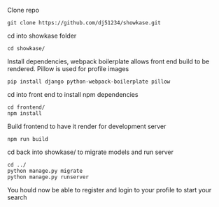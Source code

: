 Clone repo

```
git clone https://github.com/dj51234/showkase.git
```

cd into showkase folder

```
cd showkase/
```

Install dependencies, webpack boilerplate allows front end build to be rendered. Pillow is used for profile images

```
pip install django python-webpack-boilerplate pillow
```

cd into front end to install npm dependencies

```
cd frontend/
npm install
```

Build frontend to have it render for development server

```
npm run build
```

cd back into showkase/ to migrate models and run server

```
cd ../
python manage.py migrate
python manage.py runserver
```

You hould now be able to register and login to your profile to start your search
